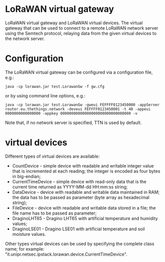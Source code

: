 # LoRaWAN virtual gateway

LoRaWAN virtual gateway and LoRaWAN virtual devices. The virtual gateway that can be used to connect to a remote LoRaWAN network server using the Semtech protocol, relaying data from the given virtual devices to the network server.

# Configuration

The LoRaWAN virtual gateway can be configured via a configuration file, e.g.:
```
java -cp lorawan.jar test.LorawanGw -f gw.cfg
```

or by using command line options, e.g.:
```
java -cp lorawan.jar test.LorawanGw -gweui FEFFFF0123450000 -appServer router.eu.thethings.network -deveui FEFFFF0123450001 -t 40 -appeui 0000000000000000 -appkey 00000000000000000000000000000000 -v
```

Note that, if no network server is specified, TTN is used by default.

# virtual devices

Different types of virtual devices are available:
 * CountDevice - simple device with readable and writable integer value that is incremented at each reading; the integer is encoded as four bytes in big-endian;
 * CurrentTimeDevice - simple device with read-only data that is the current time returned as YYYY-MM-dd HH:mm:ss string;
 * DataDevice - device with readable and writable data maintained in RAM; the data has to be passed as parameter (byte array as hexadecimal string);
 * FileDevice - device with readable and writable data stored in a file; the file name has to be passed as parameter;</li>
 * DraginoLHT65 - Dragino LHT65 with artificial temperature and humidity values;
 * DraginoLSE01 - Dragino LSE01 with artificial temperature and soil moisture values.

 
Other types virtual devices can be used by specifying the complete class name; for example: "it.unipr.netsec.ipstack.lorawan.device.CurrentTimeDevice".

